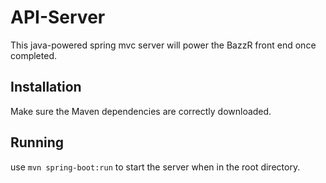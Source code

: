 # API-Server
This java-powered spring mvc server will power the BazzR front end once completed.

## Installation
Make sure the Maven dependencies are correctly downloaded.

## Running
use ```mvn spring-boot:run``` to start the server when in the root directory.
